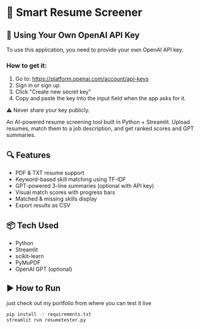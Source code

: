 # 🧠 Smart Resume Screener

## 🔑 Using Your Own OpenAI API Key

To use this application, you need to provide your own OpenAI API key.

### How to get it:
1. Go to: https://platform.openai.com/account/api-keys
2. Sign in or sign up.
3. Click "Create new secret key"
4. Copy and paste the key into the input field when the app asks for it.

⚠️ Never share your key publicly.

An AI-powered resume screening tool built in Python + Streamlit. Upload resumes, match them to a job description, and get ranked scores and GPT summaries.

## 🔍 Features
- PDF & TXT resume support
- Keyword-based skill matching using TF-IDF
- GPT-powered 3-line summaries (optional with API key)
- Visual match scores with progress bars
- Matched & missing skills display
- Export results as CSV

## 📦 Tech Used
- Python
- Streamlit
- scikit-learn
- PyMuPDF
- OpenAI GPT (optional)

## ▶️ How to Run

just check out my portfolio from where you can test it live 

```bash
pip install -r requirements.txt
streamlit run resumetester.py
